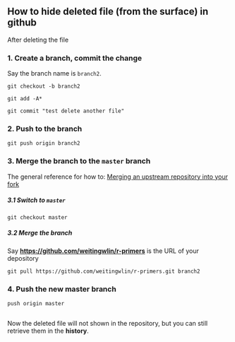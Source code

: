 ## How to hide deleted file (from the surface) in github

   After deleting the file

### 1. Create a branch, commit the change

Say the branch name is `branch2`.

`git checkout -b branch2`

`git add -A*`

`git commit "test delete another file"`

### 2. Push to the branch

`git push origin branch2`

### 3. Merge the branch to the `master` branch

The general reference for how to: [Merging an upstream repository into your fork](https://help.github.com/articles/merging-an-upstream-repository-into-your-fork/)

##### 3.1 Switch to `master`

`git checkout master`

##### 3.2 Merge the branch 

Say **https://github.com/weitingwlin/r-primers** is the URL of your depository

`git pull https://github.com/weitingwlin/r-primers.git branch2`

### 4. Push the new master branch

`push origin master` 

## 
Now the deleted file will not shown in the repository, but you can still retrieve them in the **history**. 